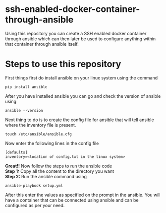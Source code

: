 # ssh-enabled-docker-container-through-ansible
Using this repository you can create a SSH enabled docker container through ansible which can then later be used to configure anything within that container through ansible itself.
<h1>Steps to use this repository</h1>
First things first do install ansible on your linux system using the command</br>

`pip install ansible`</br>

After you have installed ansible you can go and check the version of ansible using</br>

`ansible --version`</br>

Next thing to do is to create the config file for ansible that will tell ansible where the inventory file is present.</br>

`touch /etc/ansible/ansible.cfg`</br>

Now enter the following lines in the config file</br>

```
[defaults]
inventory=<location of config.txt in the linux system>
```

<b>Great!!</b> Now follow the steps to run the ansible code</br>
<b>Step 1:</b> Copy all the content to the directory you want</br>
<b>Step 2:</b> Run the ansible command using </br>

`ansible-playbook setup.yml` </br>

After this enter the values as specified on the prompt in the ansible. You will have a container that can be connected using ansible and can be configured as per your need.</br>
